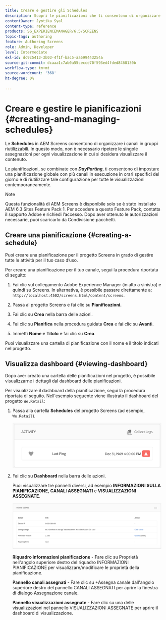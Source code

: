 ```yaml
---
title: Creare e gestire gli Schedules
description: Scopri le pianificazioni che ti consentono di organizzare i canali in gruppi riutilizzabili in modo da non dover ripetere singolarmente la loro assegnazione.
contentOwner: Jyotika Syal
content-type: reference
products: SG_EXPERIENCEMANAGER/6.5/SCREENS
topic-tags: authoring
feature: Authoring Screens
role: Admin, Developer
level: Intermediate
exl-id: dc9c5413-3b03-4f1f-bac5-aa599443254a
source-git-commit: dcaaa1c7ab0a55cecce70f593ed4fded8468130b
workflow-type: tm+mt
source-wordcount: '368'
ht-degree: 0%

---
```


# Creare e gestire le pianificazioni {#creating-and-managing-schedules}

Le **Schedules** in AEM Screens consentono di organizzare i canali in gruppi riutilizzabili. In questo modo, non è necessario ripetere le singole assegnazioni per ogni visualizzazione in cui si desidera visualizzare il contenuto.

Le pianificazioni, se combinate con ***DayParting***, ti consentono di impostare una pianificazione globale con più canali in esecuzione in orari specifici del giorno e di riutilizzare tale configurazione per tutte le visualizzazioni contemporaneamente.

>[!NOTE]
>
>Questa funzionalità di AEM Screens è disponibile solo se è stato installato AEM 6.3 Sites Feature Pack 1. Per accedere a questo Feature Pack, contatta il supporto Adobe e richiedi l’accesso. Dopo aver ottenuto le autorizzazioni necessarie, puoi scaricarlo da Condivisione pacchetti.

## Creare una pianificazione {#creating-a-schedule}

Puoi creare una pianificazione per il progetto Screens in grado di gestire tutte le attività per il tuo caso d’uso.

Per creare una pianificazione per il tuo canale, segui la procedura riportata di seguito:

1. Fai clic sul collegamento Adobe Experience Manager (in alto a sinistra) e quindi su Screens. In alternativa, è possibile passare direttamente a: `http://localhost:4502/screens.html/content/screens`.
1. Passa al progetto Screens e fai clic su **Pianificazioni**.
1. Fai clic su **Crea** nella barra delle azioni.
1. Fai clic su **Pianifica** nella procedura guidata **Crea** e fai clic su **Avanti**.

1. Immetti **Nome** e **Titolo** e fai clic su **Crea**.

Puoi visualizzare una cartella di pianificazione con il nome e il titolo indicati nel progetto.


## Visualizza dashboard {#viewing-dashboard}

Dopo aver creato una cartella delle pianificazioni nel progetto, è possibile visualizzarne i dettagli dal dashboard delle pianificazioni.

Per visualizzare il dashboard della pianificazione, segui la procedura riportata di seguito. Nell&#39;esempio seguente viene illustrato il dashboard del progetto `We.Retail`:

1. Passa alla cartella **Schedules** del progetto Screens (ad esempio, `We.Retail`).

   ![chlimage_1](assets/chlimage_1.png)

1. Fai clic su **Dashboard** nella barra delle azioni.

   Puoi visualizzare tre pannelli diversi, ad esempio **INFORMAZIONI SULLA PIANIFICAZIONE**, **CANALI ASSEGNATI** e **VISUALIZZAZIONI ASSEGNATE**.

   ![chlimage_1-1](assets/chlimage_1-1.png)

   **Riquadro informazioni pianificazione** - Fare clic su Proprietà nell&#39;angolo superiore destro del riquadro INFORMAZIONI PIANIFICAZIONE per visualizzare/modificare le proprietà della pianificazione.

   **Pannello canali assegnati** - Fare clic su +Assegna canale dall&#39;angolo superiore destro del pannello CANALI ASSEGNATI per aprire la finestra di dialogo Assegnazione canale.

   **Pannello visualizzazioni assegnate** - Fare clic su una delle visualizzazioni nel pannello VISUALIZZAZIONI ASSEGNATE per aprire il dashboard di visualizzazione.
